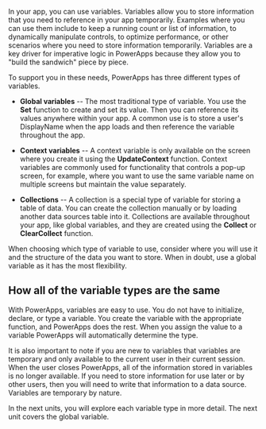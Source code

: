 In your app, you can use variables. Variables allow you to store information that you need to reference in your app temporarily. Examples where you can use them include to keep a running count or list of information, to dynamically manipulate controls, to optimize performance, or other scenarios where you need to store information temporarily. Variables are a key driver for imperative logic in PowerApps because they allow you to "build the sandwich" piece by piece.

To support you in these needs, PowerApps has three different types of
variables.

-   **Global variables** -- The most traditional type of variable. You
    use the **Set** function to create and set its value. Then you can
    reference its values anywhere within your app. A common use is to
    store a user's DisplayName when the app loads and then reference the
    variable throughout the app.

-   **Context variables** -- A context variable is only available on the
    screen where you create it using the **UpdateContext** function.
    Context variables are commonly used for functionality that controls
    a pop-up screen, for example, where you want to use the same variable
    name on multiple screens but maintain the value separately.

-   **Collections** -- A collection is a special type of variable for
    storing a table of data. You can create the collection manually or
    by loading another data sources table into it. Collections are
    available throughout your app, like global variables, and they are
    created using the **Collect** or **ClearCollect** function.

When choosing which type of variable to use, consider where you will use
it and the structure of the data you want to store. When in doubt, use a
global variable as it has the most flexibility.

How all of the variable types are the same
------------------------------------------

With PowerApps, variables are easy to use. You do not have to initialize,
declare, or type a variable. You create the variable with the
appropriate function, and PowerApps does the rest. When you assign the
value to a variable PowerApps will automatically determine the type.

It is also important to note if you are new to variables that variables
are temporary and only available to the current user in their current
session. When the user closes PowerApps, all of the information stored in
variables is no longer available. If you need to store information for
use later or by other users, then you will need to write that
information to a data source. Variables are temporary by nature.

In the next units, you will explore each variable type in more detail.
The next unit covers the global variable.


